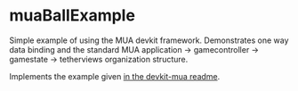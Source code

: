 muaBallExample
===========================

Simple example of using the MUA devkit framework. Demonstrates
one way data binding and the standard MUA application -> gamecontroller ->
gamestate -> tetherviews organization structure.

Implements the example given [in the devkit-mua
readme](https://github.com/collingreen/devkit-mua).
